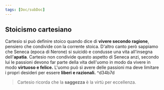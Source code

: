 ```yaml
---
tags: [Doc/subDoc]
---
```

## Stoicismo cartesiano
Cartesio si può definire stoico quando dice di **vivere secondo ragione**, pensiero che condivide con la corrente stoica.
D'altro canto però sappiamo che Seneca (epoca di Nerone) si suicidò e condusse una vita all'insegna dell'**apatia**. 
Cartesio non condivide questo aspetto di Seneca anzi, secondo lui le passioni devono far parte della vita dell'uomo in modo da vivere in modo **virtuoso e felice.** L'uomo può sì avere delle passioni ma deve limitare i propri desideri per essere **liberi e razionali.** ^d34b7d

>Cartesio ricorda che la **saggezza** è la virtù per eccellenza.

